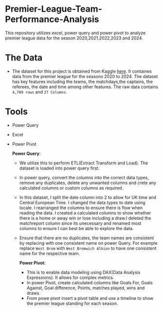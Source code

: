 # Premier-League-Team-Performance-Analysis
This repository utilizes excel, power query and power pivot to analyze premier league data for the season 2020,2021,2022,2023 and 2024.

# The Data
- The dataset for this project is obtained from Kaggle [here](https://www.kaggle.com/datasets/sajkazmi/premier-league-matches). It containes data from the premier league for the seasons 2020 to 2024. The dataset has key features including the teams, the matchdays,the captains, the referees, the date and time among other features. The raw data contains `4,789 rows` and `27 Columns`. 

# Tools
- Power Query
- Excel
- Power Pivot

  **Power Query**:
  - We utilize this to perform ETL(Extract Transform and Load). The dataset is loaded into power query first.
  - In power query, convert the columns into the correct data types, remove any duplicates, delete any unwanted columns and crete any calculated columns or custom columns as required.
  - In this dataset, I split the date column into 2 to allow for UK time and Central European Time. I changed the data types to date using locale. I rearranged the columns to ensure there is flow when reading the data. I created a calculated columns to show whether there is a home or away win or lose including a draw.I deleted the matchreport column since its unecessary and renamed most columns to ensure I can best be able to explore the data.
  - Ensure that there are no duplicates, the team names are consistent by replacing with one consistent name on power Query. For example replace `West Brom` with `West Bromwich Albion` to have one consistent name for the respective team.

    **Power Pivot**:
    - This is to enable data modeling using DAX(Data Analysis Expressions). It allows for complex metrics.
    - In power Pivot, create calculated columns like Goals For, Goals Against, Goal difference, Points, matches played, wins and draws.
    - From powe pivot insert a pivot table and use a timeline to show the premier league standing for each season.
